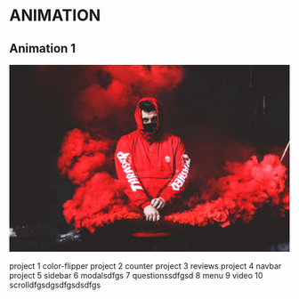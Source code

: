 # ANIMATION
## **Animation 1**
![](animation%201/2.jpg)

project 1 color-flipper
project 2 counter
project 3 reviews
project 4 navbar
project 5 sidebar
6 modalsdfgs
7 questionssdfgsd
8 menu
9 video
10 scrolldfgsdgsdfgsdsdfgs
